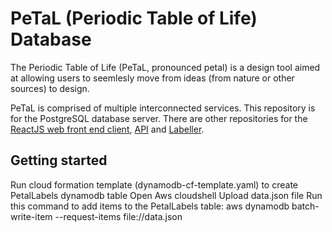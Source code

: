 # PeTaL (Periodic Table of Life) Database

The Periodic Table of Life (PeTaL, pronounced petal) is a design tool aimed at allowing users to seemlesly move from ideas (from nature or other sources) to design.

PeTaL is comprised of multiple interconnected services. This repository is for the PostgreSQL database server. There are other repositories for the [ReactJS web front end client](https://github.com/nasa/PeTaL), [API](https://github.com/nasa/petal-api) and [Labeller](https://github.com/nasa/petal-labeller).

## Getting started

Run cloud formation template (dynamodb-cf-template.yaml) to create PetalLabels dynamodb table
Open Aws cloudshell
Upload data.json file
Run this command to add items to the PetalLabels table:
aws dynamodb batch-write-item --request-items file://data.json
